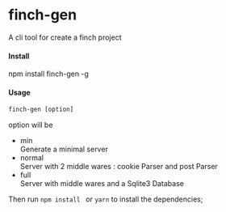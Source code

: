 # finch-gen
A cli tool for create a finch project 

#### Install 
npm install finch-gen -g

#### Usage

```cmd
finch-gen [option]
```
option will be
* min  
Generate a minimal server
* normal  
Server with 2 middle wares : cookie Parser and  post Parser
* full  
Server with middle wares and a Sqlite3 Database

Then run `npm install ` or `yarn` to install the dependencies;